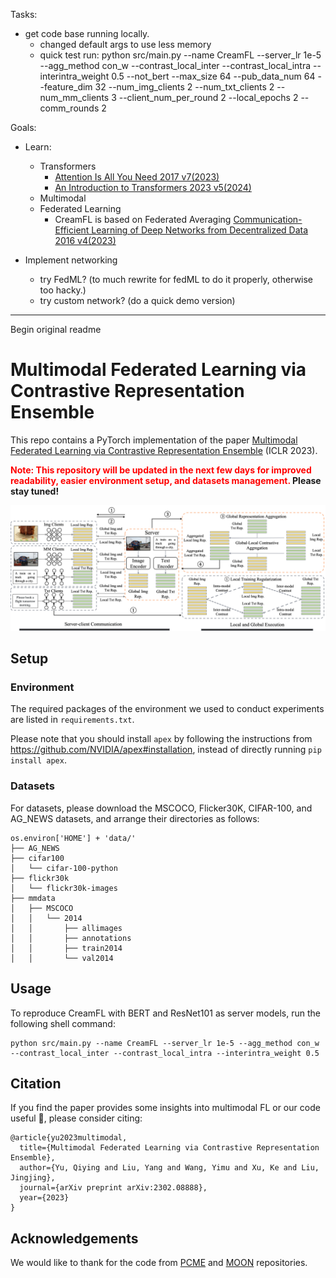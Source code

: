 
Tasks:

* get code base running locally.
  * changed default args to use less memory
  * quick test run: python src/main.py --name CreamFL --server_lr 1e-5 --agg_method con_w --contrast_local_inter --contrast_local_intra --interintra_weight 0.5 --not_bert --max_size 64 --pub_data_num 64 --feature_dim 32 --num_img_clients 2 --num_txt_clients 2 --num_mm_clients 3 --client_num_per_round 2 --local_epochs 2 --comm_rounds 2 

Goals:

* Learn:
  * Transformers
    * [Attention Is All You Need 2017 v7(2023)](https://arxiv.org/abs/1706.03762)
    * [An Introduction to Transformers 2023 v5(2024)](https://arxiv.org/abs/2304.10557)
  * Multimodal
  * Federated Learning
    * CreamFL is based on Federated Averaging [Communication-Efficient Learning of Deep Networks from Decentralized Data 2016 v4(2023)](https://arxiv.org/abs/1602.05629)

* Implement networking
  * try FedML? (to much rewrite for fedML to do it properly, otherwise too hacky.)
  * try custom network? (do a quick demo version)

------------------------
Begin original readme

# Multimodal Federated Learning via Contrastive Representation Ensemble

This repo contains a PyTorch implementation of the paper [Multimodal Federated Learning via Contrastive Representation Ensemble](https://arxiv.org/abs/2302.08888) (ICLR 2023). 

**<font color='red'>Note: This repository will be updated in the next few days for improved readability, easier environment setup, and datasets management.</font> Please stay tuned!**

![](imgs/method.png)

## Setup

### Environment

The required packages of the environment we used to conduct experiments are listed in `requirements.txt`.

Please note that you should install `apex` by following the instructions from https://github.com/NVIDIA/apex#installation, instead of directly running `pip install apex`.

### Datasets

For datasets, please download the MSCOCO, Flicker30K, CIFAR-100, and AG_NEWS datasets, and arrange their directories as follows:

```
os.environ['HOME'] + 'data/'
├── AG_NEWS
├── cifar100
│   └── cifar-100-python
├── flickr30k
│   └── flickr30k-images
├── mmdata
│   ├── MSCOCO
│   │   └── 2014
│   │       ├── allimages
│   │       ├── annotations
│   │       ├── train2014
│   │       └── val2014
```

## Usage

To reproduce CreamFL with BERT and ResNet101 as server models, run the following shell command:

```shell
python src/main.py --name CreamFL --server_lr 1e-5 --agg_method con_w --contrast_local_inter --contrast_local_intra --interintra_weight 0.5
```

## Citation

If you find the paper provides some insights into multimodal FL or our code useful 🤗, please consider citing:

```
@article{yu2023multimodal,
  title={Multimodal Federated Learning via Contrastive Representation Ensemble},
  author={Yu, Qiying and Liu, Yang and Wang, Yimu and Xu, Ke and Liu, Jingjing},
  journal={arXiv preprint arXiv:2302.08888},
  year={2023}
}
```

## Acknowledgements

We would like to thank for the code from [PCME](https://github.com/naver-ai/pcme) and [MOON](https://github.com/QinbinLi/MOON) repositories.

